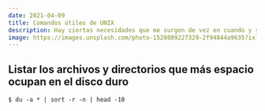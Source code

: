 ```yaml
---
date: 2021-04-09
title: Comandos útiles de UNIX
description: Hay ciertas necesidades que me surgen de vez en cuando y se resuelven con un comando de UNIX. Éste es mi pequeño recordatorio para no olvidar dichos comandos.
image: https://images.unsplash.com/photo-1520809227329-2f94844a9635?ixlib=rb-1.2.1&q=80&fm=jpg&crop=entropy&cs=tinysrgb&w=2000&fit=max&ixid=eyJhcHBfaWQiOjExNzczfQ
---
```


## Listar los archivos y directorios que más espacio ocupan en el disco duro

```
$ du -a * | sort -r -n | head -10
```